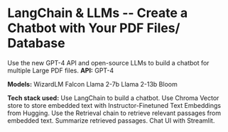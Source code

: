 # **LangChain & LLMs -- Create a Chatbot with Your PDF Files/ Database**
Use the new GPT-4 API and open-source LLMs to build a chatbot for multiple Large PDF files.
**API:**
GPT-4

**Models:**
WizardLM
Falcon
Llama 2-7b
Llama 2-13b
Bloom

**Tech stack used:**
Use LangChain to build a chatbot.
Use Chroma Vector store to store embedded text with Instructor-Finetuned Text Embeddings from Hugging.
Use the Retrieval chain to retrieve relevant passages from embedded text.
Summarize retrieved passages.
Chat UI with Streamlit.

